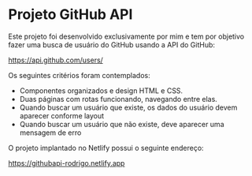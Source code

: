 # Projeto GitHub API

Este projeto foi desenvolvido exclusivamente por mim e tem por objetivo fazer uma busca de usuário do GitHub usando a API do GitHub:

https://api.github.com/users/

Os seguintes critérios foram contemplados:

- Componentes organizados e design HTML e CSS.
- Duas páginas com rotas funcionando, navegando entre elas.
- Quando buscar um usuário que existe, os dados do usuário devem aparecer conforme layout
- Quando buscar um usuário que não existe, deve aparecer uma mensagem de erro

O projeto implantado no Netlify possui o seguinte endereço:

https://githubapi-rodrigo.netlify.app


